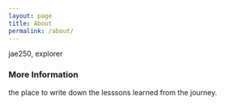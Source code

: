 ```yaml
---
layout: page
title: About
permalink: /about/
---
```


jae250, explorer

### More Information

the place to write down the lesssons learned from the journey.
